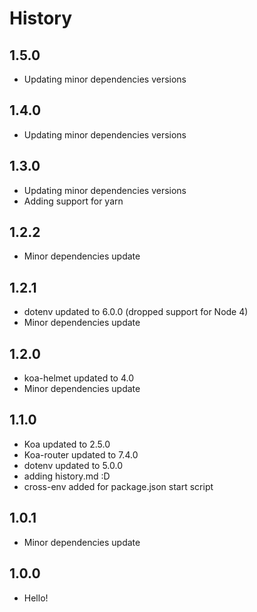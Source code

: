# History

## 1.5.0

- Updating minor dependencies versions

## 1.4.0

- Updating minor dependencies versions

## 1.3.0

- Updating minor dependencies versions
- Adding support for yarn

## 1.2.2

- Minor dependencies update

## 1.2.1

- dotenv updated to 6.0.0 (dropped support for Node 4)
- Minor dependencies update

## 1.2.0

- koa-helmet updated to 4.0
- Minor dependencies update

## 1.1.0

- Koa updated to 2.5.0
- Koa-router updated to 7.4.0
- dotenv updated to 5.0.0
- adding history.md :D
- cross-env added for package.json start script

## 1.0.1

- Minor dependencies update

## 1.0.0

- Hello!
